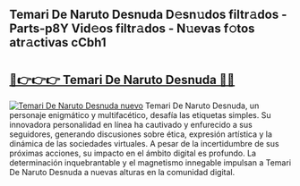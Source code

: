 ## Temari De Naruto Desnuda D𝚎sn𝚞dos filtr𝚊dos - Parts-p8Y Vid𝚎os filtr𝚊dos - N𝚞evas f𝚘tos atr𝚊ctivas cCbh1

# <h2><a href="http://mb0vhvl.tromn.icu/?c=Temari+De+Naruto+Desnuda">🔗👉👉👉 Temari De Naruto Desnuda 🔗🔗</a></h2>

[![Temari De Naruto Desnuda nuevo](https://i.imgur.com/pEAQMta.gif)](http://mb0vhvl.tromn.icu/?c=Temari+De+Naruto+Desnuda)
Temari De Naruto Desnuda, un personaje enigmático y multifacético, desafía las etiquetas simples. Su innovadora personalidad en línea ha cautivado y enfurecido a sus seguidores, generando discusiones sobre ética, expresión artística y la dinámica de las sociedades virtuales. A pesar de la incertidumbre de sus próximas acciones, su impacto en el ámbito digital es profundo. La determinación inquebrantable y el magnetismo innegable impulsan a Temari De Naruto Desnuda a nuevas alturas en la comunidad digital.
